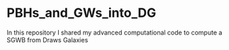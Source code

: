 # PBHs_and_GWs_into_DG
In this repository I shared my advanced computational code to compute a SGWB from Draws Galaxies
